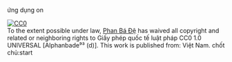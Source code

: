 ứng dụng
on
<p xmlns:dct="http://purl.org/dc/terms/" xmlns:vcard="http://www.w3.org/2001/vcard-rdf/3.0#">
  <a rel="license"
     href="http://creativecommons.org/publicdomain/zero/1.0/">
    <img src="http://i.creativecommons.org/p/zero/1.0/88x31.png" style="border-style: none;" alt="CC0" />
  </a>
  <br />
  To the extent possible under law,
  <a rel="dct:publisher"
     href="https://docs.github.com">
    <span property="dct:title">Phan Bá Đệ</span></a>
  has waived all copyright and related or neighboring rights to
  <span property="dct:title">Giấy phép quốc tế luật pháp CC0 1.0 UNIVERSAL  [AIphanbade⁹³ (d)]</span>.
This work is published from:
<span property="vcard:Country" datatype="dct:ISO3166"
      content="VN" about="https://docs.github.com">
  Việt Nam</span>.
</ p >
chốt chủ:start
